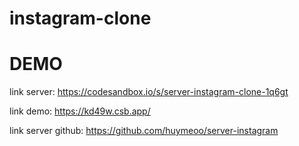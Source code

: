 # instagram-clone

# DEMO

link server: https://codesandbox.io/s/server-instagram-clone-1q6gt

link demo: https://kd49w.csb.app/

link server github: https://github.com/huymeoo/server-instagram
